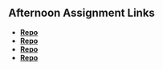 ## Afternoon Assignment Links

* **[Repo](https://github.com/everettsmith928/fs-journal)**
* **[Repo](https://github.com/everettsmith928/coolsite)**
* **[Repo](https://github.com/everettsmith928/touchgrass)**
* **[Repo](https://github.com/everettsmith928/partnersite)**
